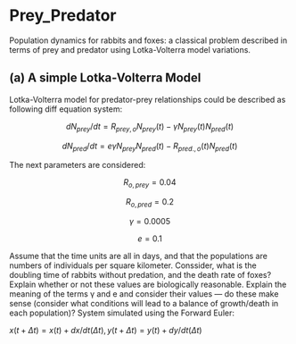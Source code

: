 # Prey_Predator
Population dynamics for rabbits and foxes: a classical problem described in terms of prey and predator using Lotka-Volterra model variations.

## (a) A simple Lotka-Volterra Model

Lotka-Volterra model for predator-prey relationships could be described as following diff equation system:


$$dN_{prey}/dt = R_{prey,o}N_{prey}(t) - γN_{prey}(t)N_{pred}(t)$$

$$dN_{pred}/dt = eγN_{prey}N_{pred}(t) - R_{pred.,o}(t)N_{pred}(t)$$

The next parameters are considered:

$$R_{o,prey}=0.04$$

$$R_{o,pred}=0.2$$

$$γ = 0.0005$$

$$e = 0.1$$

Assume that the time units are all in days, and that the populations are numbers of individuals per square kilometer. Conssider, what is the doubling time of rabbits without predation, and the death rate of foxes? Explain whether or not these values are biologically reasonable. Explain the meaning of the terms γ and e and consider their values — do these make sense (consider what conditions will lead to a balance of growth/death in each population)? 
System simulated using the Forward Euler:

$x(t+Δt)=x(t)+dx/dt(Δt),   y(t+Δt)=y(t)+dy/dt(Δt)$
